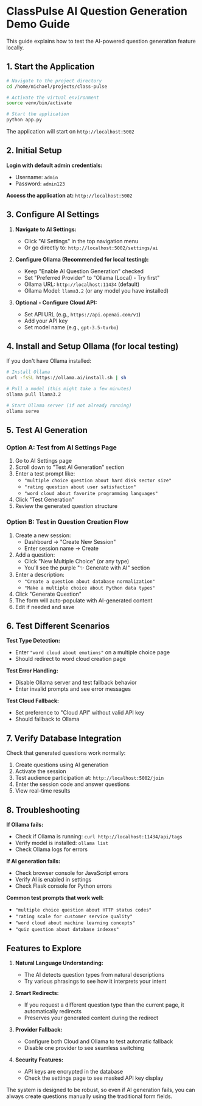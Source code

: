 # ClassPulse AI Question Generation Demo Guide

This guide explains how to test the AI-powered question generation feature locally.

## 1. Start the Application

```bash
# Navigate to the project directory
cd /home/michael/projects/class-pulse

# Activate the virtual environment
source venv/bin/activate

# Start the application
python app.py
```

The application will start on `http://localhost:5002`

## 2. Initial Setup

**Login with default admin credentials:**
- Username: `admin`
- Password: `admin123`

**Access the application at:** `http://localhost:5002`

## 3. Configure AI Settings

1. **Navigate to AI Settings:**
   - Click "AI Settings" in the top navigation menu
   - Or go directly to: `http://localhost:5002/settings/ai`

2. **Configure Ollama (Recommended for local testing):**
   - Keep "Enable AI Question Generation" checked
   - Set "Preferred Provider" to "Ollama (Local) - Try first"
   - Ollama URL: `http://localhost:11434` (default)
   - Ollama Model: `llama3.2` (or any model you have installed)

3. **Optional - Configure Cloud API:**
   - Set API URL (e.g., `https://api.openai.com/v1`)
   - Add your API key
   - Set model name (e.g., `gpt-3.5-turbo`)

## 4. Install and Setup Ollama (for local testing)

If you don't have Ollama installed:

```bash
# Install Ollama
curl -fsSL https://ollama.ai/install.sh | sh

# Pull a model (this might take a few minutes)
ollama pull llama3.2

# Start Ollama server (if not already running)
ollama serve
```

## 5. Test AI Generation

### Option A: Test from AI Settings Page
1. Go to AI Settings page
2. Scroll down to "Test AI Generation" section
3. Enter a test prompt like:
   - `"multiple choice question about hard disk sector size"`
   - `"rating question about user satisfaction"`
   - `"word cloud about favorite programming languages"`
4. Click "Test Generation"
5. Review the generated question structure

### Option B: Test in Question Creation Flow
1. Create a new session:
   - Dashboard → "Create New Session"
   - Enter session name → Create
2. Add a question:
   - Click "New Multiple Choice" (or any type)
   - You'll see the purple "✨ Generate with AI" section
3. Enter a description:
   - `"Create a question about database normalization"`
   - `"Make a multiple choice about Python data types"`
4. Click "Generate Question"
5. The form will auto-populate with AI-generated content
6. Edit if needed and save

## 6. Test Different Scenarios

**Test Type Detection:**
- Enter `"word cloud about emotions"` on a multiple choice page
- Should redirect to word cloud creation page

**Test Error Handling:**
- Disable Ollama server and test fallback behavior
- Enter invalid prompts and see error messages

**Test Cloud Fallback:**
- Set preference to "Cloud API" without valid API key
- Should fallback to Ollama

## 7. Verify Database Integration

Check that generated questions work normally:
1. Create questions using AI generation
2. Activate the session
3. Test audience participation at: `http://localhost:5002/join`
4. Enter the session code and answer questions
5. View real-time results

## 8. Troubleshooting

**If Ollama fails:**
- Check if Ollama is running: `curl http://localhost:11434/api/tags`
- Verify model is installed: `ollama list`
- Check Ollama logs for errors

**If AI generation fails:**
- Check browser console for JavaScript errors
- Verify AI is enabled in settings
- Check Flask console for Python errors

**Common test prompts that work well:**
- `"multiple choice question about HTTP status codes"`
- `"rating scale for customer service quality"`
- `"word cloud about machine learning concepts"`
- `"quiz question about database indexes"`

## Features to Explore

1. **Natural Language Understanding:**
   - The AI detects question types from natural descriptions
   - Try various phrasings to see how it interprets your intent

2. **Smart Redirects:**
   - If you request a different question type than the current page, it automatically redirects
   - Preserves your generated content during the redirect

3. **Provider Fallback:**
   - Configure both Cloud and Ollama to test automatic fallback
   - Disable one provider to see seamless switching

4. **Security Features:**
   - API keys are encrypted in the database
   - Check the settings page to see masked API key display

The system is designed to be robust, so even if AI generation fails, you can always create questions manually using the traditional form fields.